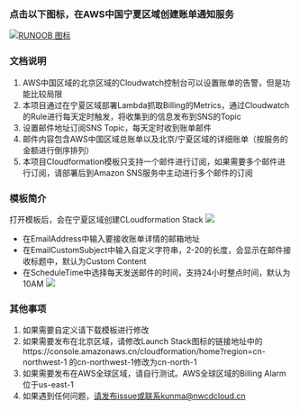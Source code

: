 ### 点击以下图标，在AWS中国宁夏区域创建账单通知服务
[![RUNOOB 图标](https://nwcdlab.s3.cn-northwest-1.amazonaws.com.cn/cloudformation/cf.png)](https://console.amazonaws.cn/cloudformation/home?region=cn-northwest-1#/stacks/new?stackName=awsChinaRegionBillingNotice&templateURL=https://nwcdlab.s3.cn-northwest-1.amazonaws.com.cn/cloudformation/lambdaBilling/chinaBillingNotice.yaml)

### 文档说明
1. AWS中国区域的北京区域的Cloudwatch控制台可以设置账单的告警，但是功能比较局限
2. 本项目通过在宁夏区域部署Lambda抓取Billing的Metrics，通过Cloudwatch的Rule进行每天定时触发，将收集到的信息发布到SNS的Topic
3. 设置邮件地址订阅SNS Topic，每天定时收到账单邮件
4. 邮件内容包含AWS中国区域总账单以及北京/宁夏区域的详细账单（按服务的金额进行倒序排列）
5. 本项目Cloudformation模板只支持一个邮件进行订阅，如果需要多个邮件进行订阅，请部署后到Amazon SNS服务中主动进行多个邮件的订阅

### 模板简介
打开模板后，会在宁夏区域创建CLoudformation Stack
![](https://nwcdlab.s3.cn-northwest-1.amazonaws.com.cn/cloudformation/lambdaBilling/billingCfA.jpg)

* 在EmailAddress中输入要接收账单详情的邮箱地址
* 在EmailCustomSubject中输入自定义字符串，2-20的长度，会显示在邮件接收标题中，默认为Custom Content
* 在ScheduleTime中选择每天发送邮件的时间，支持24小时整点时间，默认为10AM
![](https://nwcdlab.s3.cn-northwest-1.amazonaws.com.cn/cloudformation/lambdaBilling/billingCfB.jpg)

### 其他事项
1. 如果需要自定义请下载模板进行修改
2. 如果需要发布在北京区域，请修改Launch Stack图标的链接地址中的https://console.amazonaws.cn/cloudformation/home?region=cn-northwest-1 的cn-northwest-1修改为cn-north-1
3. 如果需要发布在AWS全球区域，请自行测试。AWS全球区域的Billing Alarm位于us-east-1
4. 如果遇到任何问题，请发布issue或联系kunma@nwcdcloud.cn
